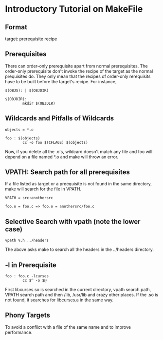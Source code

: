 # Introductory Tutorial on MakeFile

## Format

target: prerequisite
        recipe


## Prerequisites

There can order-only prerequisite apart from normal prerequisites. The order-only prerequisite don't invoke the recipe of the target as the normal prequisites do. They only mean that the recipes of order-only rerequisits have to be built before the target's recipe. For instance,

```
$(OBJS): | $(OBJDIR)

$(OBJDIR):
        mkdir $(OBJDIR)
```

## Wildcards and Pitfalls of Wildcards

```
objects = *.o

foo : $(objects)
        cc -o foo $(CFLAGS) $(objects)
```

Now, if you delete all the .o's, wildcard doesn't match any file and foo will depend on a file named *.o and make will throw an error.

## VPATH: Search path for all prerequisites

If a file listed as target or a preequisite is not found in the same directory, make will search for the file in VPATH.

```
VPATH = src:anothersrc

foo.o = foo.c => foo.o = anothersrc/foo.c
```

## Selective Search with vpath (note the lower case)

```
vpath %.h ../headers
```

The above asks make to search all the headers in the ../headers directory.

## -l<libname> in Prerequisite
```
foo : foo.c -lcurses
        cc $^ -o $@
```

First libcurses.so is searched in the current directory, vpath search path, VPATH search path and then /lib, /usr/lib and crazy other places. If the .so is not found, it searches for libcurses.a in the same way.

## Phony Targets
To avoid a conflict with a file of the same name and to improve performance.

